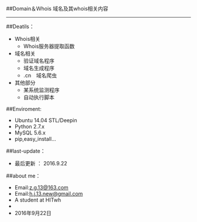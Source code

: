 ##Domain＆Ｗhois
域名及其whois相关内容

--------

##Deatils：

* Whois相关 　　
  * Whois服务器提取函数
* 域名相关
  * 验证域名程序
  * 域名生成程序
  * .cn　域名爬虫
* 其他部分
  * 某系统监测程序
  * 自动执行脚本

##Enviroment:

* Ubuntu 14.04 STL/Deepin
* Python 2.7.x
* MySQL 5.6.x
* pip,easy_install...

##last-update：

* 最后更新 ： 2016.9.22

##about me：

* Email:z.g.13@163.com 
* Email:h.j.13.new@gmail.com   
* A student at HITwh    
*     
* 2016年9月22日
